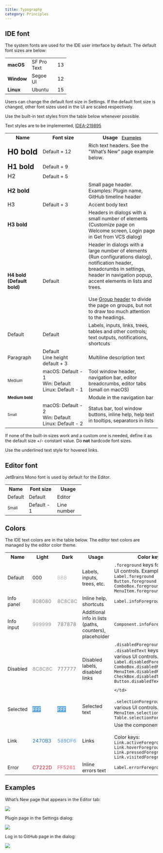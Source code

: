 ```yaml
---
title: Typography
category: Principles
---
```


## IDE font

The system fonts are used for the IDE user interface by default. The default font sizes are below:

<table style="width: 40%;">
<col width="35%">
<col width="45%">
  <tr class="table-line">
    <td> <strong> macOS </strong> </td>
    <td> SF Pro Text  </td> 
    <td> 13 </td>
  </tr>
  <tr class="table-line">
    <td> <strong>Window</strong> </td>
    <td> Segoe UI </td>
    <td> 12 </td>
  </tr>
  <tr>
    <td> <strong>Linux</strong> </td>
    <td> Ubuntu </td>
    <td> 15 </td>
  </tr>
</table>


Users can change the default font size in Settings. If the default font size is changed, other font sizes used in the UI are scaled respectively.

Use the built-in text styles from the table below whenever possible.

<aside class="sideblock warning">Text styles are to be implemented, <a href="https://youtrack.jetbrains.com/issue/IDEA-219895">IDEA-219895</a> </aside>

<table style="width: 100%;" class="table-left-padding">
<col width="23%">
<col width="30%">
  <th class="table-line"> Name </th>
  <th class="table-line"> Font size </th>
  <th class="table-line"> Usage&nbsp;&nbsp;&nbsp;<a href="{{site.baseurl}}/principles/typography/#examples" style="font-size: 14px;font-weight: 500;">Examples</a> </th>
  
  <tr>
    <td class="table-line table-line-vertical"> <span style="font-size: 26px"> <strong>H0 bold</strong> </span> </td>
    <td class="table-line table-line-vertical"> Default + 12 </td>
    <td>
        Rich text headers. See the "What’s New" page example below.          
    </td>    
  </tr>

  <tr>
    <td class="table-line table-line-vertical"> <span style="font-size: 23px"> <strong>H1 bold</strong> </span> </td>
    <td class="table-line table-line-vertical"> Default + 9 </td>
    <td> </td>    
  </tr>

  <tr>
    <td class="table-line table-line-vertical"> <span style="font-size: 19px"> H2 </span> </td>
    <td class="table-line-vertical"> Default + 5 </td>
    <td class="table-line"> </td>    
  </tr>

  <tr class="table-line">
    <td class="table-line-vertical"> <span style="font-size: 19px"> <strong>H2 bold</strong> </span> </td>
    <td class="table-line-vertical"> </td>    
    <td>
        Small page header. Examples: Plugin name, GitHub timeline header
    </td>
  </tr>

  <tr>
    <td class="table-line table-line-vertical"> <span style="font-size: 17px"> H3 </span> </td>
    <td class="table-line-vertical"> Default + 3 </td>
    <td class="table-line">
        Accent body text 
    </td>    
  </tr>

  <tr class="table-line">
    <td class="table-line-vertical"> <span style="font-size: 17px"> <strong>H3 bold</strong> </span> </td>
    <td class="table-line-vertical"> </td>    
    <td>
        Headers in dialogs with a small number of elements (Customize page on Welcome screen, Login page in Get from VCS dialog)
    </td>    
  </tr>

  <tr class="table-line">
    <td class="table-line-vertical"> <strong>H4 bold <br/> (Default bold)</strong> </td>
    <td class="table-line-vertical"> Default </td>    
    <td>
        Header in dialogs with a large number of elements (Run configurations dialog), notification header, breadcrumbs in settings, header in navigation popup, accent elements in lists and trees. <br/><br/>
        Use <a href="{{site.baseurl}}/controls/group_header">Group header</a> to divide the page on groups, but not to draw too much attention to the headings.
    </td>    
  </tr>

  <tr class="table-line">
    <td class="table-line-vertical"> Default </td>
    <td class="table-line-vertical"> Default </td>
    <td>
        Labels, inputs, links, trees, tables and other controls; text outputs, notifications, shortcuts
    </td>
  </tr>

  <tr class="table-line">
    <td class="table-line-vertical"> Paragraph </td>
    <td class="table-line-vertical"> 
         Default <br/>
         Line height default + 3
    </td>
    <td>
        Multiline description text
    </td>
  </tr>

  <tr>
    <td class="table-line table-line-vertical"> <span style="font-size: 13px"> Medium </span> </td>
    <td class="table-line-vertical">
        macOS: Default - 1 <br/>
        Win: Default <br/>
        Linux: Default - 1
    </td>
    <td class="table-line">
        Tool window header, navigation bar, editor breadcrumbs, editor tabs (small on macOS)
    </td>
  </tr>

  <tr class="table-line">
    <td class="table-line-vertical"> <span style="font-size: 13px"> <strong>Medium bold</strong> </span> </td>
    <td class="table-line-vertical"> </td>
    <td>
        Module in the navigation bar
    </td>
  </tr>

  <tr>
    <td class="table-line-vertical"> <span style="font-size: 12px"> Small </span> </td>
    <td class="table-line-vertical">
        macOS: Default - 2 <br/>
        Win: Default <br/>
        Linux: Default - 2
    </td>
    <td>
        Status bar, tool window buttons, inline help, help text in tooltips, separators in lists
    </td>
  </tr>
</table>

If none of the built-in sizes work and a custom one is needed, define it as the default size +/- constant value. Do **not** hardcode font sizes.

Use the underlined text style for hovered links.


## Editor font

JetBrains Mono font is used by default for the Editor.

<table style="width: 50%;">
<col width="28%">
<col width="37%">
<th class="table-line"> Name </th>
<th class="table-line"> Font size </th>
<th class="table-line"> Usage </th>  
  <tr class="table-line">
    <td> Default </td>
    <td> Default </td>
    <td> Editor </td>    
  </tr>
  <tr>
    <td> <span style="font-size: 13px;"> Small </span> </td>
    <td> Default - 1 </td>
    <td> Line number </td>    
  </tr>
</table>


## Colors

The IDE text colors are in the table below. The editor text colors are managed by the editor color theme.

<table>
<col width="17%">
<col width="15%">
<col width="15%">
<col width="30%">
<th class="table-line"> Name </th>
<th class="table-line"> Light </th>
<th class="table-line"> Dark </th>
<th class="table-line"> Usage </th>
<th class="table-line"> Color key </th>  
  <tr class="table-line">
    <td> Default </td>
    <td> 000 </td>
    <td> <span style="color: #BBBBBB">BBB</span> </td>
    <td>
        Labels, inputs, <br/> trees, etc.
    </td>
    <td>
        <code>.foreground</code> keys for various UI controls. Examples: 
        <code>Label.foreground</code> <br/>
        <code>Button.foreground</code> <br/> 
        <code>ComboBox.foreground</code> <br/> 
        <code>MenuItem.foreground</code>
    </td>
  </tr>

  <tr class="table-line">
    <td> Info panel </td>
    <td> <span style="color: #808080">808080</span> </td>
    <td> <span style="color: #8C8C8C">8C8C8C</span> </td>
    <td>
        Inline help, shortcuts
    </td>
    <td>
        <code>Label.infoForeground</code> 
    </td>
  </tr>

  <tr class="table-line">
    <td> Info input </td>
    <td> <span style="color: #999999">999999</span> </td>
    <td> <span style="color: #787878">787878</span> </td>
    <td>
        Additional info in&nbsp;lists (paths, counters), placeholder
    </td>
    <td>
        <code>Component.infoForeground</code> 
    </td>
  </tr>

  <tr class="table-line">
    <td> Disabled </td>
    <td> <span style="color: #8C8C8C">8C8C8C</span> </td>
    <td> <span style="color: #777777">777777</span> </td>
    <td>
        Disabled labels, disabled links
    </td>
    <td>
        <code>.disabledForeground</code> and <code>.disabledText</code> keys for various UI controls. Examples: 
        <code>Label.disabledForeground</code> <br/>
        <code>ComboBox.disabledForeground</code> <br/>
        <code>MenuItem.disabledForeground</code> <br/>
        <code>CheckBox.disabledText</code> <br/>
        <code>Button.disabledText</code> <br/>

    </td>
  </tr>

  <tr class="table-line">
    <td> Selected </td>
    <td> <span style="color: #ffffff; background: #62A7DB;">FFF</span> </td>
    <td> <span style="color: #ffffff; background: #62A7DB;">FFF</span> </td>
    <td>
        Selected text
    </td>
    <td>
        <code>.selectionForeground</code> keys for various UI controls. Examples:
        <code>MenuItem.selectionForeground</code>
        <code>Table.selectionForeground</code>
    </td>
  </tr>

  <tr class="table-line">
    <td> Link </td>
    <td> <span style="color: #2470B3">2470B3</span> </td>
    <td> <span style="color: #589DF6">589DF6</span> </td>
    <td> 
        Links
    </td>
    <td>
        Use the component <code>LinkLabel</code> <br/><br/>
        Color keys: <br/>
        <code>Link.activeForeground</code> <br/>
        <code>Link.hoverForeground</code> <br/>
        <code>Link.pressedForeground</code> <br/>
        <code>Link.visitedForeground</code> <br/>
    </td>
  </tr>

  <tr>
    <td> Error </td>
    <td> <span style="color: #C7222D">C7222D</span> </td>
    <td> <span style="color: #FF5261">FF5261</span> </td>
    <td>
        Inline errors text
    </td>
    <td>
        <code>Label.errorForeground</code>
    </td>
  </tr>
</table>


## Examples

What’s New page that appears in the Editor tab:

![]({{site.baseurl}}/images/typography/whats_new.png)

Plugin page in the Settings dialog:

![]({{site.baseurl}}/images/typography/plugins.png)


Log in to GitHub page in the dialog:

![]({{site.baseurl}}/images/typography/github.png)


